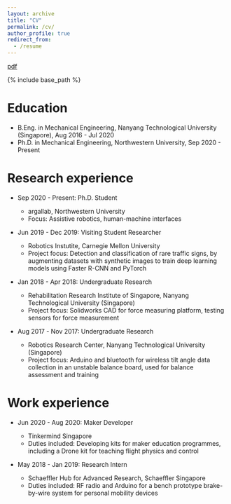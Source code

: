 ```yaml
---
layout: archive
title: "CV"
permalink: /cv/
author_profile: true
redirect_from:
  - /resume
---
```

[pdf](../files/larisa_cv.pdf)

{% include base_path %}

Education
======
* B.Eng. in Mechanical Engineering, Nanyang Technological University (Singapore), Aug 2016 - Jul 2020
* Ph.D. in Mechanical Engineering, Northwestern University, Sep 2020 - Present

Research experience
======
* Sep 2020 - Present: Ph.D. Student
  * argallab, Northwestern University
  * Focus: Assistive robotics, human-machine interfaces

* Jun 2019 - Dec 2019: Visiting Student Researcher
  * Robotics Instutite, Carnegie Mellon University
  * Project focus: Detection and classification of rare traffic signs, by augmenting datasets with synthetic images to train deep learning models using Faster R-CNN and PyTorch
  <!-- * Supervisors: Dr John M. Dolan, Dr Christoph Mertz -->

* Jan 2018 - Apr 2018: Undergraduate Research
  * Rehabilitation Research Institute of Singapore, Nanyang Technological University (Singapore)
  * Project focus: Solidworks CAD for force measuring platform, testing sensors for force measurement
  <!-- * Supervisor: Assoc Prof Ang Wei Tech -->

* Aug 2017 - Nov 2017: Undergraduate Research
  * Robotics Research Center, Nanyang Technological University (Singapore)
  * Project focus: Arduino and bluetooth for wireless tilt angle data collection in an unstable balance board, used for balance assessment and training
  <!-- * Supervisor: Assoc Prof Ang Wei Tech -->

Work experience
======
* Jun 2020 - Aug 2020: Maker Developer
  * Tinkermind Singapore
  * Duties included: Developing kits for maker education programmes, including a Drone kit for teaching flight physics and control
  <!-- * Supervisor: Ismail Khamis -->

* May 2018 - Jan 2019: Research Intern
  * Schaeffler Hub for Advanced Research, Schaeffler Singapore
  * Duties included: RF radio and Arduino for a bench prototype brake-by-wire system for personal mobility devices
  <!-- * Supervisors: Dr Marcel Ph. Mayer -->


  
<!-- Skills
======
* Skill 1
* Skill 2
  * Sub-skill 2.1
  * Sub-skill 2.2
  * Sub-skill 2.3
* Skill 3
   -->